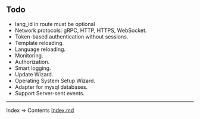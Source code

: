 ## Todo

* lang_id in route must be optional
* Network protocols: gRPC, HTTP, HTTPS, WebSocket.
* Token-based authentication without sessions.
* Template reloading.
* Language reloading.
* Monitoring.
* Authorization.
* Smart logging.
* Update Wizard.
* Operating System Setup Wizard.
* Adapter for mysql databases.
* Support Server-sent events.
___
Index => Contents [Index.md](https://github.com/tryteex/tiny-web/blob/main/doc/Index.md)  